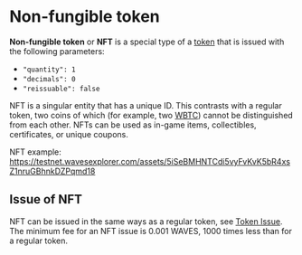 # Non-fungible token

**Non-fungible token** or **NFT** is a special type of a [token](/en/blockchain/token/) that is issued with the following parameters:

* `"quantity": 1`
* `"decimals": 0`
* `"reissuable": false`

NFT is a singular entity that has a unique ID. This contrasts with a regular token, two coins of which (for example, two [WBTC](https://wavesexplorer.com/assets/8LQW8f7P5d5PZM7GtZEBgaqRPGSzS3DfPuiXrURJ4AJS)) cannot be distinguished from each other. NFTs can be used as in-game items, collectibles, certificates, or unique coupons.

NFT example: <https://testnet.wavesexplorer.com/assets/5iSeBMHNTCdi5vyFvKvK5bR4xsZ1nruGBhnkDZPqmd18>

## Issue of NFT

NFT can be issued in the same ways as a regular token, see [Token Issue](/en/blockchain/token/#issue-token). The minimum fee for an NFT issue is 0.001 WAVES, 1000 times less than for a regular token.
